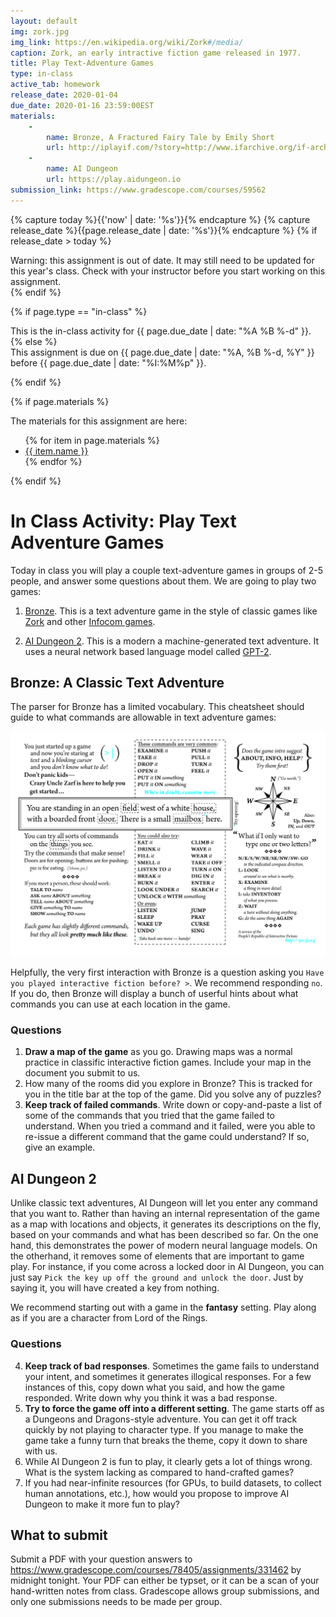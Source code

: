 ```yaml
---
layout: default
img: zork.jpg
img_link: https://en.wikipedia.org/wiki/Zork#/media/
caption: Zork, an early intractive fiction game released in 1977.
title: Play Text-Adventure Games
type: in-class
active_tab: homework
release_date: 2020-01-04
due_date: 2020-01-16 23:59:00EST
materials:
    - 
        name: Bronze, A Fractured Fairy Tale by Emily Short
        url: http://iplayif.com/?story=http://www.ifarchive.org/if-archive/games/zcode/Bronze.zblorb 
    - 
        name: AI Dungeon
        url: https://play.aidungeon.io
submission_link: https://www.gradescope.com/courses/59562
---
```


<!-- Check whether the assignment is ready to release -->
{% capture today %}{{'now' | date: '%s'}}{% endcapture %}
{% capture release_date %}{{page.release_date | date: '%s'}}{% endcapture %}
{% if release_date > today %} 
<div class="alert alert-danger">
Warning: this assignment is out of date.  It may still need to be updated for this year's class.  Check with your instructor before you start working on this assignment.
</div>
{% endif %}
<!-- End of check whether the assignment is up to date -->



{% if page.type == "in-class" %}
<!-- In class activity -->
<div class="alert alert-info">
This is the in-class activity for {{ page.due_date | date: "%A %B %-d" }}.
</div>
{% else %}
<!-- Homework assignment -->
<div class="alert alert-info">
This assignment is due on {{ page.due_date | date: "%A, %B %-d, %Y" }} before {{ page.due_date | date: "%I:%M%p" }}. 
</div>

{% endif %}

{% if page.materials %}
<div class="alert alert-info">
The materials for this assignment are here:
<ul>
{% for item in page.materials %}
<li><a href="{{item.url}}">{{ item.name }}</a></li>
{% endfor %}
</ul>
</div>
{% endif %}



In Class Activity: Play Text Adventure Games
=============================================================

Today in class you will play a couple text-adventure games in groups of 2-5 people, and answer some questions about them. We are going to play two games:

1. [Bronze](http://iplayif.com/?story=http://www.ifarchive.org/if-archive/games/zcode/Bronze.zblorb).  This is a text adventure game in the style of classic games like [Zork](http://textadventures.co.uk/games/view/5zyoqrsugeopel3ffhz_vq/zork) and other [Infocom games](https://en.wikipedia.org/wiki/Classic_Text_Adventure_Masterpieces_of_Infocom).  

2. [AI Dungeon 2](https://colab.sandbox.google.com/github/nickwalton/AIDungeon/blob/master/AIDungeon_2.ipynb). This is a modern a machine-generated text adventure.  It uses a neural network based language model called [GPT-2](https://openai.com/blog/better-language-models/).

## Bronze: A Classic Text Adventure

The parser for Bronze has a limited vocabulary.  This cheatsheet should guide to what commands are allowable in text adventure games:

<center>
<img src="play-if-card.png" class="img-responsive"/>
</center>

Helpfully, the very first interaction with Bronze is a question asking you ``Have you played interactive fiction before? >``.  We recommend responding ``no``.  If you do, then Bronze will display a bunch of userful hints about what commands you can use at each location in the game.

### Questions
1.  __Draw a map of the game__ as you go.  Drawing maps was a normal practice in classific interactive fiction games.  Include your map in the document you submit to us.
2. How many of the rooms did you explore in Bronze? This is tracked for you in the title bar at the top of the game.  Did you solve any of puzzles?
3.  __Keep track of failed commands__.  Write down or copy-and-paste a list of some of the commands that you tried that the game failed to understand. When you tried a command and it failed, were you able to re-issue a different command that the game could understand?  If so, give an example. 

## AI Dungeon 2

Unlike classic text adventures, AI Dungeon will let you enter any command that you want to.  Rather than having an internal representation of the game as a map with locations and objects, it generates its descriptions on the fly, based on your commands and what has been described so far.  On the one hand, this demonstrates the power of modern neural language models.  On the otherhand, it removes some of elements that are important to game play.  For instance, if you come across a locked door in AI Dungeon, you can just say ``Pick the key up off the ground and unlock the door``.  Just by saying it, you will have created a key from nothing.  

We recommend starting out with a game in the __fantasy__ setting.  Play along as if you are a character from  Lord of the Rings.

<!--
You are Bob, a wizard living in the kingdom of Larion. You have a staff and a spellbook. You finish your long journey and finally arrive at the ruin you've been looking for. You look around and see that it's not much different than when you left it.

You walk through the ruins and eventually find yourself in a large room with many doors on all sides. You knock on one of them and hear someone opening it up. It is none other than Elana!

> "Hello, darling!  How are you?  Shall we go to brunch?"

"Hi, I'm fine!" Elana says as she walks out of the door.
"I was just about to ask how you were doing."
"Oh, well I'm good. What do you want?"
"Well... I mean..."

> "Mimosas!"

"Mimosas!" Elana gasps.
"Yeah, they're delicious! And I love brunch!"
"Brunch sounds great! Let me get us some food then!"
"Sure thing, let's go!"

> Make a reservation on OpenTable and hale an Uber.

You quickly order up a table for two at OpenTable and book an uber to take you there. When you arrive, you find that it's indeed brunch time. The place looks very fancy, but the waiters don't seem to be wearing uniforms or anything else that would give away their identity.

> Tell the maitre d' that we have a reservation.

"We have a reservation here," you say.
"Ah, yes, I remember seeing you on this list. Well then, if you'll excuse me, I must inform my superior that we have a reservation."
-->

### Questions
4.  __Keep track of bad responses__.  Sometimes the game fails to understand your intent, and sometimes it generates illogical responses.  For a few instances of this, copy down what you said, and how the game responded.  Write down why you think it was a bad response.
5. __Try to force the game off into a different setting__.  The game starts off as a Dungeons and Dragons-style adventure.  You can get it off track quickly by not playing to character type.  If you manage to make the game take a funny turn that breaks the theme, copy it down to share with us.
6. While AI Dungeon 2 is fun to play, it clearly gets a lot of things wrong. What is the system lacking as compared to hand-crafted games?
7. If you had near-infinite resources (for GPUs, to build datasets, to collect human annotations, etc.), how would you propose to improve AI Dungeon to make it more fun to play?

## What to submit
Submit a PDF with your question answers to https://www.gradescope.com/courses/78405/assignments/331462 by midnight tonight. Your PDF can either be typset, or it can be a scan of your hand-written notes from class. Gradescope allows group submissions, and only one submissions needs to be made per group.
